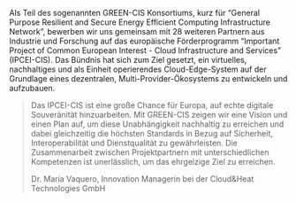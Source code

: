 Als Teil des sogenannten GREEN-CIS Konsortiums, kurz für “General Purpose Resilient and Secure Energy Efficient Computing Infrastructure Network”, bewerben wir uns gemeinsam mit 28 weiteren Partnern aus Industrie und Forschung auf das europäische Förderprogramm “Important Project of Common European Interest - Cloud Infrastructure and Services” (IPCEI-CIS).
Das Bündnis hat sich zum Ziel gesetzt, ein virtuelles, nachhaltiges und als Einheit operierendes Cloud-Edge-System auf der Grundlage eines dezentralen, Multi-Provider-Ökosystems zu entwickeln und aufzubauen.

<blockquote class="blockquote mb-3">
	<p>Das IPCEI-CIS ist eine große Chance für Europa, auf echte digitale Souveränität hinzuarbeiten. Mit GREEN-CIS zeigen wir eine Vision und einen Plan auf, um diese Unabhängigkeit nachhaltig zu erreichen und dabei gleichzeitig die höchsten Standards in Bezug auf Sicherheit, Interoperabilität und Dienstqualität zu gewährleisten. Die Zusammenarbeit zwischen Projektpartnern mit unterschiedlichen Kompetenzen ist unerlässlich, um das ehrgeizige Ziel zu erreichen.</p>
	<footer class="blockquote-footer">Dr. María Vaquero, Innovation Managerin bei der Cloud&Heat Technologies GmbH</footer>
</blockquote>
